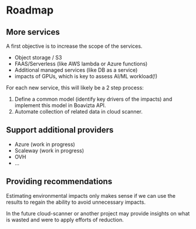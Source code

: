 # Roadmap

## More services

A first objective is to increase the scope of the services.

- Object storage / S3
- FAAS/Serverless (like AWS lambda or Azure functions)
- Additional managed services (like DB as a service)
- impacts of GPUs, which is key to assess AI/ML workload(!)

For each new service, this will likely be a 2 step process:

1. Define a common model (identify key drivers of the impacts) and implement this model in Boavizta API.
2. Automate collection of related data in cloud scanner.

## Support additional providers

- Azure (work in progress)
- Scaleway (work in progress)
- OVH
- ...

## Providing recommendations

Estimating environmental impacts only makes sense if we can use the results to regain the ability to avoid unnecessary impacts. 

In the future cloud-scanner or another project may provide insights on what is wasted and were to apply efforts of reduction.
